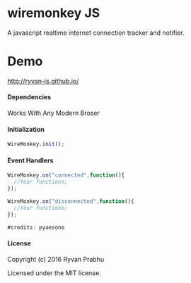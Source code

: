 # wiremonkey JS
A javascript realtime internet connection tracker and notifier.

# Demo
http://ryvan-js.github.io/

#### Dependencies
Works With Any Modern Broser

#### Initialization

```javascript
WireMonkey.init();
```

#### Event Handlers

```javascript
WireMonkey.on("connected",function(){
  //Your functions;
});

WireMonkey.on("disconnected",function(){
  //Your functions;
});

#credits: pyaesone

```


#### License

Copyright (c) 2016 Ryvan Prabhu

Licensed under the MIT license.
